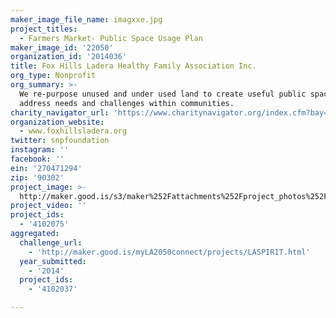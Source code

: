 ```yaml
---
maker_image_file_name: imagxxe.jpg
project_titles:
  - Farmers Market- Public Space Usage Plan
maker_image_id: '22050'
organization_id: '2014036'
title: Fox Hills Ladera Healthy Family Association Inc.
org_type: Nonprofit
org_summary: >-
  We re-purpose unused and under used land to create useful public spaces to
  address needs and challenges within communities.
charity_navigator_url: 'https://www.charitynavigator.org/index.cfm?bay=search.profile&ein=270471294'
organization_website:
  - www.foxhillsladera.org
twitter: snpfoundation
instagram: ''
facebook: ''
ein: '270471294'
zip: '90302'
project_image: >-
  http://maker.good.is/s3/maker%252Fattachments%252Fproject_photos%252Fimages%252F22050%252Fdisplay%252Fimagxxe.jpg=c570x385
project_video: ''
project_ids:
  - '4102075'
aggregated:
  challenge_url:
    - 'http://maker.good.is/myLA2050connect/projects/LASPIRIT.html'
  year_submitted:
    - '2014'
  project_ids:
    - '4102037'

---
```


